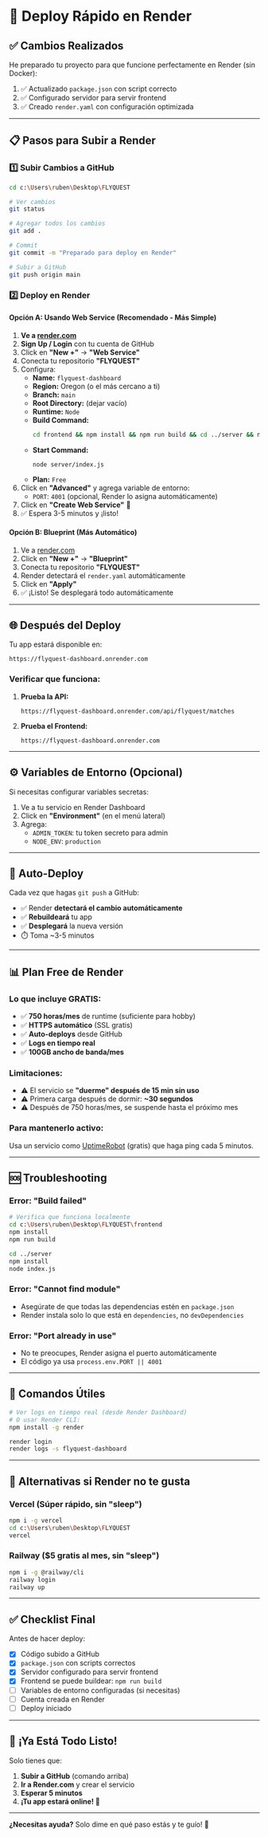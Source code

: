 # 🚀 Deploy Rápido en Render

## ✅ Cambios Realizados

He preparado tu proyecto para que funcione perfectamente en Render (sin Docker):

1. ✅ Actualizado `package.json` con script correcto
2. ✅ Configurado servidor para servir frontend
3. ✅ Creado `render.yaml` con configuración optimizada

---

## 📋 Pasos para Subir a Render

### 1️⃣ Subir Cambios a GitHub

```bash
cd c:\Users\ruben\Desktop\FLYQUEST

# Ver cambios
git status

# Agregar todos los cambios
git add .

# Commit
git commit -m "Preparado para deploy en Render"

# Subir a GitHub
git push origin main
```

### 2️⃣ Deploy en Render

#### Opción A: Usando Web Service (Recomendado - Más Simple)

1. **Ve a [render.com](https://render.com)**
2. **Sign Up / Login** con tu cuenta de GitHub
3. Click en **"New +"** → **"Web Service"**
4. Conecta tu repositorio **"FLYQUEST"**
5. Configura:
   - **Name:** `flyquest-dashboard`
   - **Region:** Oregon (o el más cercano a ti)
   - **Branch:** `main`
   - **Root Directory:** (dejar vacío)
   - **Runtime:** `Node`
   - **Build Command:**
     ```bash
     cd frontend && npm install && npm run build && cd ../server && npm install
     ```
   - **Start Command:**
     ```bash
     node server/index.js
     ```
   - **Plan:** `Free`
6. Click en **"Advanced"** y agrega variable de entorno:
   - `PORT`: `4001` (opcional, Render lo asigna automáticamente)
7. Click en **"Create Web Service"** 🚀
8. ✅ Espera 3-5 minutos y ¡listo!

#### Opción B: Blueprint (Más Automático)

1. Ve a [render.com](https://render.com)
2. Click en **"New +"** → **"Blueprint"**
3. Conecta tu repositorio **"FLYQUEST"**
4. Render detectará el `render.yaml` automáticamente
5. Click en **"Apply"**
6. ✅ ¡Listo! Se desplegará todo automáticamente

---

## 🌐 Después del Deploy

Tu app estará disponible en:

```
https://flyquest-dashboard.onrender.com
```

### Verificar que funciona:

1. **Prueba la API:**

   ```
   https://flyquest-dashboard.onrender.com/api/flyquest/matches
   ```

2. **Prueba el Frontend:**
   ```
   https://flyquest-dashboard.onrender.com
   ```

---

## ⚙️ Variables de Entorno (Opcional)

Si necesitas configurar variables secretas:

1. Ve a tu servicio en Render Dashboard
2. Click en **"Environment"** (en el menú lateral)
3. Agrega:
   - `ADMIN_TOKEN`: tu token secreto para admin
   - `NODE_ENV`: `production`

---

## 🔄 Auto-Deploy

Cada vez que hagas `git push` a GitHub:

- ✅ Render **detectará el cambio automáticamente**
- ✅ **Rebuildeará** tu app
- ✅ **Desplegará** la nueva versión
- ⏱️ Toma ~3-5 minutos

---

## 📊 Plan Free de Render

### Lo que incluye GRATIS:

- ✅ **750 horas/mes** de runtime (suficiente para hobby)
- ✅ **HTTPS automático** (SSL gratis)
- ✅ **Auto-deploys** desde GitHub
- ✅ **Logs en tiempo real**
- ✅ **100GB ancho de banda/mes**

### Limitaciones:

- ⚠️ El servicio se **"duerme" después de 15 min sin uso**
- ⚠️ Primera carga después de dormir: **~30 segundos**
- ⚠️ Después de 750 horas/mes, se suspende hasta el próximo mes

### Para mantenerlo activo:

Usa un servicio como [UptimeRobot](https://uptimerobot.com) (gratis) que haga ping cada 5 minutos.

---

## 🆘 Troubleshooting

### Error: "Build failed"

```bash
# Verifica que funciona localmente
cd c:\Users\ruben\Desktop\FLYQUEST\frontend
npm install
npm run build

cd ../server
npm install
node index.js
```

### Error: "Cannot find module"

- Asegúrate de que todas las dependencias estén en `package.json`
- Render instala solo lo que está en `dependencies`, no `devDependencies`

### Error: "Port already in use"

- No te preocupes, Render asigna el puerto automáticamente
- El código ya usa `process.env.PORT || 4001`

---

## 🎯 Comandos Útiles

```bash
# Ver logs en tiempo real (desde Render Dashboard)
# O usar Render CLI:
npm install -g render

render login
render logs -s flyquest-dashboard
```

---

## 🔄 Alternativas si Render no te gusta

### Vercel (Súper rápido, sin "sleep")

```bash
npm i -g vercel
cd c:\Users\ruben\Desktop\FLYQUEST
vercel
```

### Railway ($5 gratis al mes, sin "sleep")

```bash
npm i -g @railway/cli
railway login
railway up
```

---

## ✅ Checklist Final

Antes de hacer deploy:

- [x] Código subido a GitHub
- [x] `package.json` con scripts correctos
- [x] Servidor configurado para servir frontend
- [x] Frontend se puede buildear: `npm run build`
- [ ] Variables de entorno configuradas (si necesitas)
- [ ] Cuenta creada en Render
- [ ] Deploy iniciado

---

## 🎉 ¡Ya Está Todo Listo!

Solo tienes que:

1. **Subir a GitHub** (comando arriba)
2. **Ir a Render.com** y crear el servicio
3. **Esperar 5 minutos**
4. **¡Tu app estará online! 🚀**

---

**¿Necesitas ayuda?** Solo dime en qué paso estás y te guío! 💪
